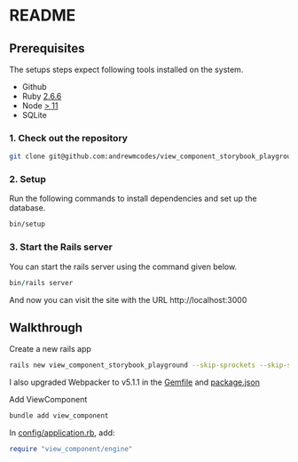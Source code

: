 # README

## Prerequisites

The setups steps expect following tools installed on the system.

- Github
- Ruby [2.6.6](https://github.com/andrewmcodes/view_component_storybook_playground/blob/master/.ruby-version#L1)
- Node [> 11](https://github.com/andrewmcodes/view_component_storybook_playground/blob/master/.nvmrc#L1)
- SQLite

### 1. Check out the repository

```bash
git clone git@github.com:andrewmcodes/view_component_storybook_playground.git
```

### 2. Setup

Run the following commands to install dependencies and set up the database.

```sh
bin/setup
```

### 3. Start the Rails server

You can start the rails server using the command given below.

```ruby
bin/rails server
```

And now you can visit the site with the URL http://localhost:3000

## Walkthrough

Create a new rails app

```sh
rails new view_component_storybook_playground --skip-sprockets --skip-spring --webpack=erb
```

I also upgraded Webpacker to v5.1.1 in the [Gemfile](https://github.com/andrewmcodes/view_component_storybook_playground/blob/master/Gemfile#L13) and [package.json](https://github.com/andrewmcodes/view_component_storybook_playground/blob/master/package.json#L9)

Add ViewComponent

```sh
bundle add view_component
```

In [config/application.rb](https://github.com/andrewmcodes/view_component_storybook_playground/blob/master/config/application.rb#L17), add:

```ruby
require "view_component/engine"
```
